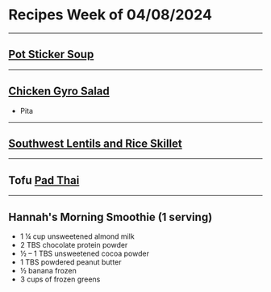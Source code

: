 # Recipes Week of 04/08/2024

---

## [Pot Sticker Soup](https://themodernproper.com/easy-dumpling-soup)

---

## [Chicken Gyro Salad](https://smittenkitchen.com/2016/05/chicken-gyro-salad/)
- Pita

---

## [Southwest Lentils and Rice Skillet](https://www.budgetbytes.com/wprm_print/85367)

---

## Tofu [Pad Thai](./padthai.md)


---

## Hannah's Morning Smoothie (1 serving)

- 1 ¼ cup unsweetened almond milk
- 2 TBS chocolate protein powder
- ½ – 1 TBS unsweetened cocoa powder
- 1 TBS powdered peanut butter
- ½ banana frozen
- 3 cups of frozen greens